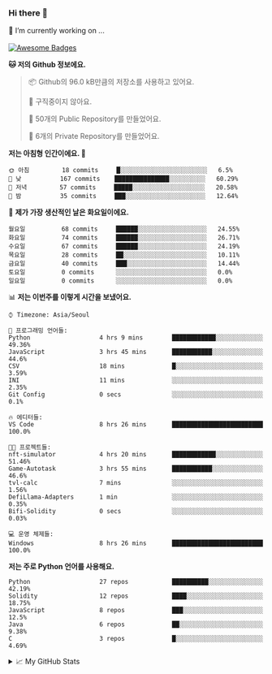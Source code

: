 ### Hi there 👋 
🔭 I’m currently working on ... </br></br>
[![Awesome Badges](https://img.shields.io/badge/Introduce-EN-green.svg)](https://github.com/tlatkdgus1/tlatkdgus1/blob/main/README.md.en)

<!--START_SECTION:waka-->
**🐱 저의 Github 정보에요.** 

> 📦 Github의 96.0 kB만큼의 저장소를 사용하고 있어요. 
 > 
> 🚫 구직중이지 않아요.
 > 
> 📜 50개의 Public Repository를 만들었어요. 
 > 
> 🔑 6개의 Private Repository를 만들었어요.  

**저는 아침형 인간이에요. 🐤** 

```text
🌞 아침         18 commits     █░░░░░░░░░░░░░░░░░░░░░░░░   6.5% 
🌆 낮　         167 commits    ███████████████░░░░░░░░░░   60.29% 
🌃 저녁         57 commits     █████░░░░░░░░░░░░░░░░░░░░   20.58% 
🌙 밤　         35 commits     ███░░░░░░░░░░░░░░░░░░░░░░   12.64%

```
📅 **제가 가장 생산적인 날은 화요일이에요.** 

```text
월요일          68 commits     ██████░░░░░░░░░░░░░░░░░░░   24.55% 
화요일          74 commits     ██████░░░░░░░░░░░░░░░░░░░   26.71% 
수요일          67 commits     ██████░░░░░░░░░░░░░░░░░░░   24.19% 
목요일          28 commits     ██░░░░░░░░░░░░░░░░░░░░░░░   10.11% 
금요일          40 commits     ███░░░░░░░░░░░░░░░░░░░░░░   14.44% 
토요일          0 commits      ░░░░░░░░░░░░░░░░░░░░░░░░░   0.0% 
일요일          0 commits      ░░░░░░░░░░░░░░░░░░░░░░░░░   0.0%

```


📊 **저는 이번주를 이렇게 시간을 보냈어요.** 

```text
⌚︎ Timezone: Asia/Seoul

💬 프로그래밍 언어들: 
Python                   4 hrs 9 mins        ████████████░░░░░░░░░░░░░   49.36% 
JavaScript               3 hrs 45 mins       ███████████░░░░░░░░░░░░░░   44.6% 
CSV                      18 mins             █░░░░░░░░░░░░░░░░░░░░░░░░   3.59% 
INI                      11 mins             ░░░░░░░░░░░░░░░░░░░░░░░░░   2.35% 
Git Config               0 secs              ░░░░░░░░░░░░░░░░░░░░░░░░░   0.1%

🔥 에디터들: 
VS Code                  8 hrs 26 mins       █████████████████████████   100.0%

🐱‍💻 프로젝트들: 
nft-simulator            4 hrs 20 mins       ████████████░░░░░░░░░░░░░   51.46% 
Game-Autotask            3 hrs 55 mins       ███████████░░░░░░░░░░░░░░   46.6% 
tvl-calc                 7 mins              ░░░░░░░░░░░░░░░░░░░░░░░░░   1.56% 
DefiLlama-Adapters       1 min               ░░░░░░░░░░░░░░░░░░░░░░░░░   0.35% 
Bifi-Solidity            0 secs              ░░░░░░░░░░░░░░░░░░░░░░░░░   0.03%

💻 운영 체제들: 
Windows                  8 hrs 26 mins       █████████████████████████   100.0%

```

**저는 주로 Python 언어를 사용해요.** 

```text
Python                   27 repos            ██████████░░░░░░░░░░░░░░░   42.19% 
Solidity                 12 repos            ████░░░░░░░░░░░░░░░░░░░░░   18.75% 
JavaScript               8 repos             ███░░░░░░░░░░░░░░░░░░░░░░   12.5% 
Java                     6 repos             ██░░░░░░░░░░░░░░░░░░░░░░░   9.38% 
C                        3 repos             █░░░░░░░░░░░░░░░░░░░░░░░░   4.69%

```



<!--END_SECTION:waka-->

<details>
<summary>📈 My GitHub Stats</summary>
<p align="center"> <img src="https://github-readme-stats.vercel.app/api?username=tlatkdgus1&show_icons=true" alt="tlatkdgus1" />
</details>

